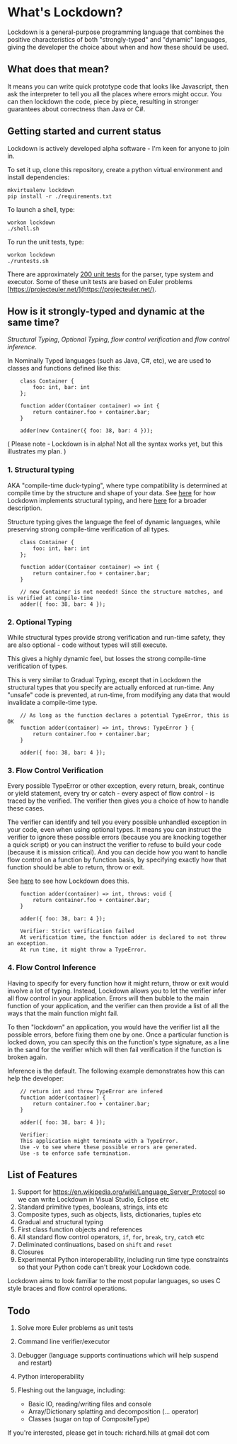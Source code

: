 # What's Lockdown?

Lockdown is a general-purpose programming language that combines the positive characteristics of both "strongly-typed" and "dynamic" languages, giving the developer the choice about when and how these should be used.

## What does that mean?

It means you can write quick prototype code that looks like Javascript, then ask the interpreter to tell you all the places where errors might occur. You can then lockdown the code, piece by piece, resulting in stronger guarantees about correctness than Java or C#.

## Getting started and current status

Lockdown is actively developed alpha software - I'm keen for anyone to join in.

To set it up, clone this repository, create a python virtual environment and install dependencies:

	mkvirtualenv lockdown
	pip install -r ./requirements.txt

To launch a shell, type:

    workon lockdown
    ./shell.sh

To run the unit tests, type:

    workon lockdown
	./runtests.sh

There are approximately [200 unit tests](lockdown/test.py) for the parser, type system and executor. Some of these unit tests are based on Euler problems [https://projecteuler.net/](https://projecteuler.net/).

## How is it strongly-typed and dynamic at the same time?

*Structural Typing*, *Optional Typing*, *flow control verification* and *flow control inference*.

In Nominally Typed languages (such as Java, C#, etc), we are used to classes and functions defined like this:

		class Container {
		    foo: int, bar: int
		};
		
		function adder(Container container) => int {
			return container.foo + container.bar;
		}
		
		adder(new Container({ foo: 38, bar: 4 }));

( Please note - Lockdown is in alpha! Not all the syntax works yet, but this illustrates my plan. )

### 1. Structural typing

AKA "compile-time duck-typing", where type compatibility is determined at compile time by the structure and shape of your data. See [here](lockdown/type_system/README.md) for how Lockdown implements structural typing, and here [here](STRUCTURAL_TYPING.md) for a broader description.

Structure typing gives the language the feel of dynamic languages, while preserving strong compile-time verification of all types.

		class Container {
		    foo: int, bar: int
		};
		
		function adder(Container container) => int {
			return container.foo + container.bar;
		}
		
		// new Container is not needed! Since the structure matches, and is verified at compile-time
		adder({ foo: 38, bar: 4 });

### 2. Optional Typing

While structural types provide strong verification and run-time safety, they are also optional - code without types will still execute.

This gives a highly dynamic feel, but losses the strong compile-time verification of types.

This is very similar to Gradual Typing, except that in Lockdown the structural types that you specify are actually enforced at run-time. Any "unsafe" code is prevented, at run-time, from modifying any data that would invalidate a compile-time type.

		// As long as the function declares a potential TypeError, this is OK
		function adder(container) => int, throws: TypeError } {
			return container.foo + container.bar;
		}
		
		adder({ foo: 38, bar: 4 });

### 3. Flow Control Verification

Every possible TypeError or other exception, every return, break, continue or yield statement, every try or catch - every aspect of flow control -  is traced by the verified. The verifier then gives you a choice of how to handle these cases.

The verifier can identify and tell you every possible unhandled exception in your code, even when using optional types. It means you can instruct the verifier to ignore these possible errors (because you are knocking together a quick script) or you can instruct the verifier to refuse to build your code (because it is mission critical). And you can decide how you want to handle flow control on a function by function basis, by specifying exactly how that function should be able to return, throw or exit.

See [here](FLOW_CONTROL.md) to see how Lockdown does this.

		function adder(container) => int, throws: void {
			return container.foo + container.bar;
		}
		
		adder({ foo: 38, bar: 4 });

		Verifier: Strict verification failed
		At verification time, the function adder is declared to not throw an exception.
		At run time, it might throw a TypeError.

### 4. Flow Control Inference ###

Having to specify for every function how it might return, throw or exit would involve a lot of typing. Instead, Lockdown allows you to let the verifier infer all flow control in your application. Errors will then bubble to the main function of your application, and the verifier can then provide a list of all the ways that the main function might fail.

To then "lockdown" an application, you would have the verifier list all the possible errors, before fixing them one by one. Once a particular function is locked down, you can specify this on the function's type signature, as a line in the sand for the verifier which will then fail verification if the function is broken again.

Inference is the default. The following example demonstrates how this can help the developer:

		// return int and throw TypeError are infered
		function adder(container) {
			return container.foo + container.bar;
		}
		
		adder({ foo: 38, bar: 4 });

		Verifier:
		This application might terminate with a TypeError.
		Use -v to see where these possible errors are generated.
		Use -s to enforce safe termination.

## List of Features

1. Support for https://en.wikipedia.org/wiki/Language_Server_Protocol so we can write Lockdown in Visual Studio, Eclipse etc
2. Standard primitive types, booleans, strings, ints etc
3. Composite types, such as objects, lists, dictionaries, tuples etc
4. Gradual and structural typing
5. First class function objects and references
6. All standard flow control operators, `if`, `for`, `break`, `try`, `catch` etc
7. Deliminated continuations, based on `shift` and `reset`
8. Closures
9. Experimental Python interoperability, including run time type constraints so that your Python code can't break your Lockdown code.

Lockdown aims to look familiar to the most popular languages, so uses C style braces and flow control operations.

## Todo

1. Solve more Euler problems as unit tests
2. Command line verifier/executor
3. Debugger (language supports continuations which will help suspend and restart)
4. Python interoperability
5. Fleshing out the language, including:


   * Basic IO, reading/writing files and console
   * Array/Dictionary splatting and decomposition (... operator)
   * Classes (sugar on top of CompositeType)

If you're interested, please get in touch: richard.hills at gmail dot com

